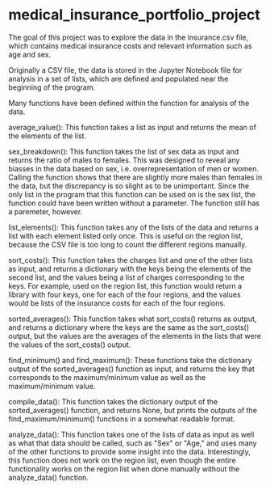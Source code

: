 # medical_insurance_portfolio_project


The goal of this project was to explore the data in the insurance.csv file, which contains medical insurance costs and relevant information such as age and sex. 

Originally a CSV file, the data is stored in the Jupyter Notebook file for analysis in a set of lists, which are defined and populated near the beginning of the program.

Many functions have been defined within the function for analysis of the data. 

average_value(): 
This function takes a list as input and returns the mean of the elements of the list.

sex_breakdown(): 
This function takes the list of sex data as input and returns the ratio of males to females. This was designed to reveal any biasses in the data based on sex, i.e. overrepresentation of men or women. Calling the function shows that there are slightly more males than females in the data, but the discrepancy is so slight as to be unimportant. Since the only list in the program that this function can be used on is the sex list, the function could have been written without a parameter. The function still has a paremeter, however. 

list_elements():
This function takes any of the lists of the data and returns a list with each element listed only once. This is useful on the region list, because the CSV file is too long to count the different regions manually. 

sort_costs():
This function takes the charges list and one of the other lists as input, and returns a dictionary with the keys being the elements of the second list, and the values being a list of charges corresponding to the keys. For example, used on the region list, this function would return a library with four keys, one for each of the four regions, and the values would be lists of the insurance costs for each of the four regions. 

sorted_averages():
This function takes what sort_costs() returns as output, and returns a dictionary where the keys are the same as the sort_costs() output, but the values are the averages of the elements in the lists that were the values of the sort_costs() output.

find_minimum() and find_maximum():
These functions take the dictionary output of the sorted_averages() function as input, and returns the key that corresponds to the maximum/minimum value as well as the maximum/minimum value.

compile_data():
This function takes the dictionary output of the sorted_averages() function, and returns None, but prints the outputs of the find_maximum/minimum() functions in a somewhat readable format.

analyze_data():
This function takes one of the lists of data as input as well as what that data should be called, such as "Sex" or "Age," and uses many of the other functions to provide some insight into the data. Interestingly, this function does not work on the region list, even though the entire functionality works on the region list when done manually without the analyze_data() function.